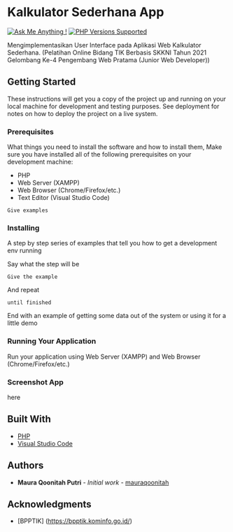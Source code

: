 # Kalkulator Sederhana App

[![Ask Me Anything !](https://img.shields.io/badge/Ask%20me-anything-1abc9c.svg)](https://github.com/mauraqoonitah)
 <a href="#tada-php-support" title="PHP Versions Supported"><img alt="PHP Versions Supported" src="https://img.shields.io/badge/php-5.3%20to%208.1-777bb3.svg?logo=php&logoColor=white&labelColor=555555"></a>  

Mengimplementasikan User Interface pada Aplikasi Web Kalkulator Sederhana.
(Pelatihan Online Bidang TIK Berbasis SKKNI Tahun 2021 Gelombang Ke-4 Pengembang Web Pratama (Junior Web Developer))


## Getting Started

These instructions will get you a copy of the project up and running on your local machine for development and testing purposes. See deployment for notes on how to deploy the project on a live system.

### Prerequisites

What things you need to install the software and how to install them,
Make sure you have installed all of the following prerequisites on your development machine:

* PHP
* Web Server (XAMPP)
* Web Browser (Chrome/Firefox/etc.)
* Text Editor (Visual Studio Code)


```
Give examples
```

### Installing

A step by step series of examples that tell you how to get a development env running

Say what the step will be

```
Give the example
```

And repeat

```
until finished
```

End with an example of getting some data out of the system or using it for a little demo

### Running Your Application

Run your application using Web Server (XAMPP) and Web Browser (Chrome/Firefox/etc.)

### Screenshot App
here

## Built With

* [PHP](https://www.php.net/)
* [Visual Studio Code](https://code.visualstudio.com/) 


## Authors

* **Maura Qoonitah Putri** - *Initial work* - [mauraqoonitah](https://github.com/mauraqoonitah)

## Acknowledgments

* [BPPTIK] (https://bpptik.kominfo.go.id/) 

